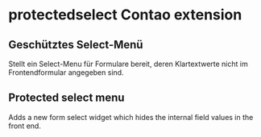 # protectedselect Contao extension

## Geschütztes Select-Menü

Stellt ein Select-Menu für Formulare bereit, deren Klartextwerte nicht im Frontendformular angegeben sind.

## Protected select menu

Adds a new form select widget which hides the internal field values in the front end.

